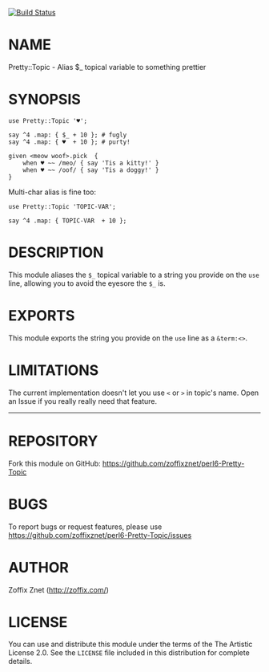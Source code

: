 [![Build Status](https://travis-ci.org/zoffixznet/perl6-Pretty-Topic.svg)](https://travis-ci.org/zoffixznet/perl6-Pretty-Topic)

# NAME

Pretty::Topic - Alias $_ topical variable to something prettier

# SYNOPSIS

```perl6
use Pretty::Topic '♥';

say ^4 .map: { $_ + 10 }; # fugly
say ^4 .map: { ♥  + 10 }; # purty!

given <meow woof>.pick  {
    when ♥ ~~ /meo/ { say 'Tis a kitty!' }
    when ♥ ~~ /oof/ { say 'Tis a doggy!' }
}
```

Multi-char alias is fine too:
```perl6
use Pretty::Topic 'TOPIC-VAR';

say ^4 .map: { TOPIC-VAR  + 10 };
```

# DESCRIPTION

This module aliases the `$_` topical variable to a string you provide on the
`use` line, allowing you to avoid the eyesore the `$_` is.

# EXPORTS

This module exports the string you provide on the `use` line as a `&term:<>`.

# LIMITATIONS

The current implementation doesn't let you use `<` or `>` in topic's name.
Open an Issue if you really really need that feature.

----

# REPOSITORY

Fork this module on GitHub:
https://github.com/zoffixznet/perl6-Pretty-Topic

# BUGS

To report bugs or request features, please use
https://github.com/zoffixznet/perl6-Pretty-Topic/issues

# AUTHOR

Zoffix Znet (http://zoffix.com/)

# LICENSE

You can use and distribute this module under the terms of the
The Artistic License 2.0. See the `LICENSE` file included in this
distribution for complete details.
